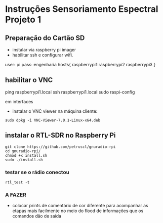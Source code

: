 # Instruções Sensoriamento Espectral Projeto 1

## Preparação do Cartão SD 
* instalar via raspberry pi imager
* habilitar ssh e configurar wifi.

user: pi
pass: engenharia
hosts{
	raspberrypi1
	raspberrypi2
	raspberrypi3
}

##  habilitar o VNC
 ping raspberrypi1.local
 ssh raspberrypi1.local
 sudo raspi-config

em interfaces

* instalar o VNC viewer na máquina cliente:
```console 
sudo dpkg -i VNC-Viewer-7.0.1-Linux-x64.deb 
```

##  instalar o RTL-SDR no Raspberry Pi
```console
git clone https://github.com/petruscl/gnuradio-rpi
cd gnuradio-rpi/
chmod +x install.sh
sudo ./install.sh
```

### testar se o rádio conectou
```console
rtl_test -t
```

###  A FAZER
* colocar prints de comentário de cor diferente para acompanhar as etapas mais facilmente no meio do flood de informações que os comandos dão de saída